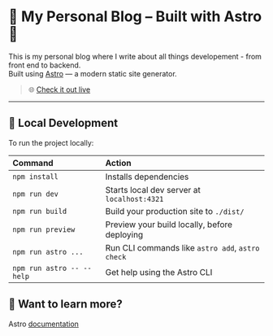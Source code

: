 # 📝 My Personal Blog – Built with Astro 🚀

This is my personal blog where I write about all things developement - from front end to backend.  
Built using [Astro](https://astro.build) — a modern static site generator.

> 🌐 [Check it out live](https://www.coderystack.com/)

---

## 🔧 Local Development

To run the project locally:

| Command                   | Action                                           |
| :------------------------ | :----------------------------------------------- |
| `npm install`             | Installs dependencies                            |
| `npm run dev`             | Starts local dev server at `localhost:4321`      |
| `npm run build`           | Build your production site to `./dist/`          |
| `npm run preview`         | Preview your build locally, before deploying     |
| `npm run astro ...`       | Run CLI commands like `astro add`, `astro check` |
| `npm run astro -- --help` | Get help using the Astro CLI                     |

## 👀 Want to learn more?

Astro [documentation](https://docs.astro.build)  

